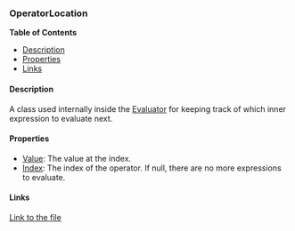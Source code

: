 ### OperatorLocation

**Table of Contents**
- [Description](#description)
- [Properties](#properties)
- [Links](#links)

#### Description

A class used internally inside the [Evaluator](../api/HL7Tools.Evaluator.html#HL7Tools_Evaluator) for keeping track of which inner expression to evaluate next.

#### Properties

- [Value](../api/HL7Tools.OperatorLocation.html#HL7Tools_OperatorLocation_Value): The value at the index.
- [Index](../api/HL7Tools.OperatorLocation.html#HL7Tools_OperatorLocation_Index): The index of the operator. If null, there are no more expressions to evaluate.

#### Links

[Link to the file](../api/HL7Tools.OperatorLocation.html)